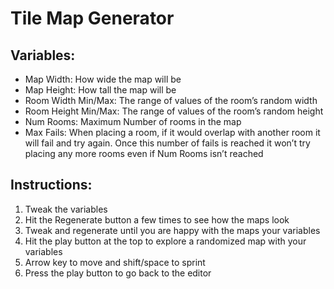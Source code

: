 # Tile Map Generator

## Variables:

* Map Width: How wide the map will be
* Map Height: How tall the map will be
* Room Width Min/Max: The range of values of the room’s random width
* Room Height Min/Max: The range of values of the room’s random height
* Num Rooms: Maximum Number of rooms in the map
* Max Fails: When placing a room, if it would overlap with another room it will fail and try again. Once this number of fails is reached it won’t try placing any more rooms even if Num Rooms isn’t reached

## Instructions:
1. Tweak the variables
2. Hit the Regenerate button a few times to see how the maps look
3. Tweak and regenerate until you are happy with the maps your variables
4. Hit the play button at the top to explore a randomized map with your variables
5. Arrow key to move and shift/space to sprint
6. Press the play button to go back to the editor
